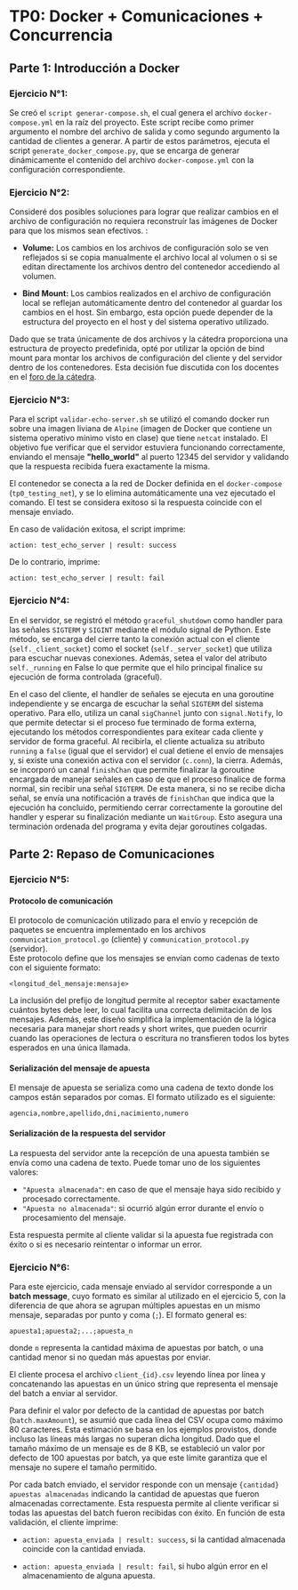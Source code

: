 # TP0: Docker + Comunicaciones + Concurrencia

## Parte 1: Introducción a Docker

### Ejercicio N°1:

Se creó el `script generar-compose.sh`, el cual genera el archivo `docker-compose.yml` en la raíz del proyecto. Este script recibe como primer argumento el nombre del archivo de salida y como segundo argumento la cantidad de clientes a generar. A partir de estos parámetros, ejecuta el script `generate_docker_compose.py`, que se encarga de generar dinámicamente el contenido del archivo `docker-compose.yml` con la configuración correspondiente.

### Ejercicio N°2:
Consideré dos posibles soluciones para lograr que realizar cambios en el archivo de configuración no requiera reconstruír las imágenes de Docker para que los mismos sean efectivos. :

+ **Volume:** Los cambios en los archivos de configuración solo se ven reflejados si se copia manualmente el archivo local al volumen o si se editan directamente los archivos dentro del contenedor accediendo al volumen.

+ **Bind Mount:** Los cambios realizados en el archivo de configuración local se reflejan automáticamente dentro del contenedor al guardar los cambios en el host. Sin embargo, esta opción puede depender de la estructura del proyecto en el host y del sistema operativo utilizado.

Dado que se trata únicamente de dos archivos y la cátedra proporciona una estructura de proyecto predefinida, opté por utilizar la opción de bind mount para montar los archivos de configuración del cliente y del servidor dentro de los contenedores. Esta decisión fue discutida con los docentes en el [foro de la cátedra](https://campusgrado.fi.uba.ar/mod/forum/discuss.php?d=29503).

### Ejercicio N°3:
Para el script `validar-echo-server.sh` se utilizó el comando docker run sobre una imagen liviana de `Alpine` (imagen de Docker que contiene un sistema operativo mínimo visto en clase) que tiene `netcat` instalado. El objetivo fue verificar que el servidor estuviera funcionando correctamente, enviando el mensaje **"hello_world"** al puerto 12345 del servidor y validando que la respuesta recibida fuera exactamente la misma.

El contenedor se conecta a la red de Docker definida en el `docker-compose` (`tp0_testing_net`), y se lo elimina automáticamente una vez ejecutado el comando. El test se considera exitoso si la respuesta coincide con el mensaje enviado.

En caso de validación exitosa, el script imprime:

```
action: test_echo_server | result: success
```

De lo contrario, imprime:

```
action: test_echo_server | result: fail
```


### Ejercicio N°4:
En el servidor, se registró el método `graceful_shutdown` como handler para las señales `SIGTERM` y `SIGINT` mediante el módulo signal de Python. Este método, se encarga del cierre tanto la conexión actual con el cliente (`self._client_socket`) como el socket (`self._server_socket`) que utiliza para escuchar nuevas conexiones. Además, setea el valor del atributo `self._running` en False lo que permite que el hilo principal finalice su ejecución de forma controlada (graceful).

En el caso del cliente, el handler de señales se ejecuta en una goroutine independiente y se encarga de escuchar la señal `SIGTERM` del sistema operativo. Para ello, utiliza un canal `sigChannel` junto con `signal.Notify`, lo que permite detectar si el proceso fue terminado de forma externa, ejecutando los métodos correspondientes para exitear cada cliente y servidor de forma graceful. 
Al recibirla, el cliente actualiza su atributo `running` a `false` (igual que el servidor) el cual detiene el envío de mensajes y, si existe una conexión activa con el servidor (`c.conn`), la cierra.
Además, se incorporó un canal `finishChan` que permite finalizar la goroutine encargada de manejar señales en caso de que el proceso finalice de forma normal, sin recibir una señal `SIGTERM`. De esta manera, si no se recibe dicha señal, se envía una notificación a través de `finishChan` que indica que la ejecución ha concluido, permitiendo cerrar correctamente la goroutine del handler y esperar su finalización mediante un `WaitGroup`. Esto asegura una terminación ordenada del programa y evita dejar goroutines colgadas.

## Parte 2: Repaso de Comunicaciones

### Ejercicio N°5:
#### Protocolo de comunicación

El protocolo de comunicación utilizado para el envío y recepción de paquetes se encuentra implementado en los archivos `communication_protocol.go` (cliente) y `communication_protocol.py` (servidor).  
Este protocolo define que los mensajes se envían como cadenas de texto con el siguiente formato:

```
<longitud_del_mensaje:mensaje>
```

La inclusión del prefijo de longitud permite al receptor saber exactamente cuántos bytes debe leer, lo cual facilita una correcta delimitación de los mensajes.
Además, este diseño simplifica la implementación de la lógica necesaria para manejar short reads y short writes, que pueden ocurrir cuando las operaciones de lectura o escritura no transfieren todos los bytes esperados en una única llamada.

#### Serialización del mensaje de apuesta

El mensaje de apuesta se serializa como una cadena de texto donde los campos están separados por comas. El formato utilizado es el siguiente:

```
agencia,nombre,apellido,dni,nacimiento,numero
```

#### Serialización de la respuesta del servidor

La respuesta del servidor ante la recepción de una apuesta también se envía como una cadena de texto. Puede tomar uno de los siguientes valores:

- `"Apuesta almacenada"`: en caso de que el mensaje haya sido recibido y procesado correctamente.
- `"Apuesta no almacenada"`: si ocurrió algún error durante el envío o procesamiento del mensaje.

Esta respuesta permite al cliente validar si la apuesta fue registrada con éxito o si es necesario reintentar o informar un error.

### Ejercicio N°6:

Para este ejercicio, cada mensaje enviado al servidor corresponde a un **batch message**, cuyo formato es similar al utilizado en el ejercicio 5, con la diferencia de que ahora se agrupan múltiples apuestas en un mismo mensaje, separadas por punto y coma (`;`). El formato general es:

```
apuesta1;apuesta2;...;apuesta_n
```

donde `n` representa la cantidad máxima de apuestas por batch, o una cantidad menor si no quedan más apuestas por enviar.

El cliente procesa el archivo `client_{id}.csv` leyendo línea por línea y concatenando las apuestas en un único string que representa el mensaje del batch a enviar al servidor.

Para definir el valor por defecto de la cantidad de apuestas por batch (`batch.maxAmount`), se asumió que cada línea del CSV ocupa como máximo 80 caracteres. Esta estimación se basa en los ejemplos provistos, donde incluso las líneas más largas no superan dicha longitud. Dado que el tamaño máximo de un mensaje es de 8 KB, se estableció un valor por defecto de 100 apuestas por batch, ya que este límite garantiza que el mensaje no supere el tamaño permitido.

Por cada batch enviado, el servidor responde con un mensaje `{cantidad} apuestas almacenadas` indicando la cantidad de apuestas que fueron almacenadas correctamente. Esta respuesta permite al cliente verificar si todas las apuestas del batch fueron recibidas con éxito. En función de esta validación, el cliente imprime:

+ `action: apuesta_enviada | result: success`, si la cantidad almacenada coincide con la cantidad enviada.

+ `action: apuesta_enviada | result: fail`, si hubo algún error en el almacenamiento de alguna apuesta.